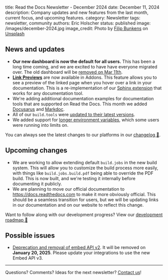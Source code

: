 title: Read the Docs Newsletter - December 2024
date: December 11, 2024
description: Company updates and new features from the last month, current focus, and upcoming features.
category: Newsletter
tags: newsletter, community
authors: Eric Holscher
status: published
image: /images/december-2024.jpg
image_credit: Photo by <a href="https://unsplash.com/@thebeardbe?utm_content=creditCopyText&utm_medium=referral&utm_source=unsplash">Filip Bunkens</a> on <a href="https://unsplash.com/photos/road-covered-by-snow-near-vehicle-traveling-at-daytime-R5SrmZPoO40?utm_content=creditCopyText&utm_medium=referral&utm_source=unsplash">Unsplash</a>

## News and updates

* **Our new dashboard is now the default for all users.** This has been a long time coming, and we are excited to have have everyone migrated over. The old dashboard will be [removed on Mar 11th](https://about.readthedocs.com/blog/2024/11/rollout-of-our-new-dashboard/).
* **[Link Previews](https://docs.readthedocs.io/en/stable/link-previews.html)** are now available in Addons. This feature allows you to see a preview of the linked page when you hover over a link in your documentation. This is a re-implementation of our [Sphinx extension](https://sphinx-hoverxref.readthedocs.io/) that works for any documentation tool.
* We're adding additional documentation examples for documentation tools that are supported on Read the Docs. This month we added [Docusarus](https://docs.readthedocs.io/en/stable/intro/docusaurus.html) and [Markdoc](https://docs.readthedocs.io/en/stable/intro/markdoc.html).
* All of our ``build.tools`` were [updated to their latest versions](https://github.com/readthedocs/readthedocs.org/pull/11742).
* We added support for [longer environment variables](https://github.com/readthedocs/readthedocs.org/pull/11748), which some users were running into limits on.

You can always see the latest changes to our platforms in our [changelog 📃](https://docs.readthedocs.io/page/changelog.html).

## Upcoming changes

* We are working to allow extending default ``build.jobs`` in the new build system. This will allow you to customize the build process more easily, with things like ``build.jobs.build.pdf`` being able to override the PDF build. This is now built, and we're testing it internally before documenting it publicly.
* We are planning to move our official documentation to https://docs.readthedocs.com to make it more obviously official. This should be a seamless transition for users, but we will be updating links in our documentation and on our website to reflect this change.

Want to follow along with our development progress? View our [development roadmap 📍️](https://github.com/orgs/readthedocs/projects/156/views/1)

## Possible issues

* [Deprecation and removal of embed API v2](https://about.readthedocs.com/blog/2024/11/embed-api-v2-deprecated/). It will be removed on **January 20, 2025**. Please update your integrations to use the new Embed API v3.

-----

Questions? Comments? Ideas for the next newsletter? [Contact us](mailto:hello@readthedocs.org)!

